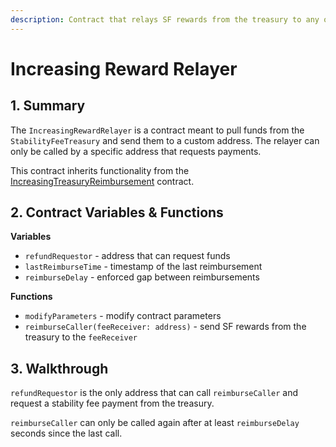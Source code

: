 ```yaml
---
description: Contract that relays SF rewards from the treasury to any other address
---
```


# Increasing Reward Relayer

## 1. Summary <a id="1-introduction-summary"></a>

The `IncreasingRewardRelayer` is a contract meant to pull funds from the `StabilityFeeTreasury` and send them to a custom address. The relayer can only be called by a specific address that requests payments.

This contract inherits functionality from the [IncreasingTreasuryReimbursement](https://docs.reflexer.finance/system-contracts/sustainability-module/increasing-treasury-reimbursement) contract.

## 2. Contract Variables & Functions <a id="2-contract-details"></a>

**Variables**

* `refundRequestor` - address that can request funds
* `lastReimburseTime` - timestamp of the last reimbursement
* `reimburseDelay` - enforced gap between reimbursements

**Functions**

* `modifyParameters` - modify contract parameters
* `reimburseCaller(feeReceiver: address)` - send SF rewards from the treasury to the `feeReceiver`

## 3. Walkthrough <a id="2-contract-details"></a>

`refundRequestor` is the only address that can call `reimburseCaller` and request a stability fee payment from the treasury.

`reimburseCaller` can only be called again after at least `reimburseDelay` seconds since the last call.

